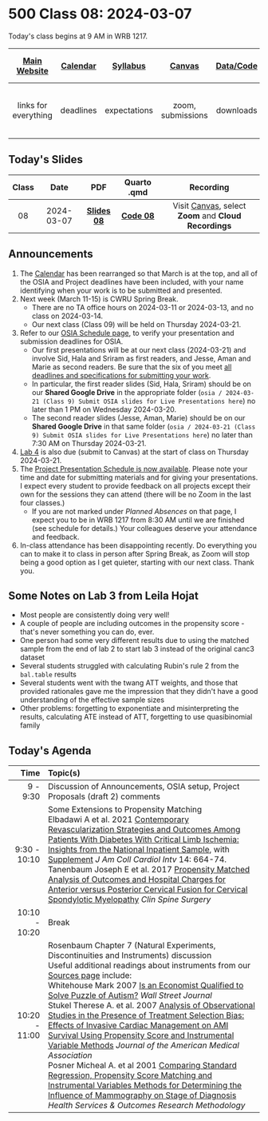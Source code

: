 # 500 Class 08: 2024-03-07

Today's class begins at 9 AM in WRB 1217.

[Main Website](https://thomaselove.github.io/500-2024/) | [Calendar](https://thomaselove.github.io/500-2024/calendar.html) | [Syllabus](https://thomaselove.github.io/500-syllabus-2024) | [Canvas](https://canvas.case.edu) | [Data/Code](https://github.com/THOMASELOVE/500-data) |  [Sources](https://github.com/THOMASELOVE/500-sources) | For help, email
:-----------: | :--------------: | :----------: | :---------: | :-------------: | :------: | :-----------: 
links for everything | deadlines | expectations | zoom, submissions | downloads | to read | `500-help` at `case` dot `edu`

## Today's Slides

Class | Date | PDF | Quarto .qmd | Recording
:---: | :--------: | :------: | :------: | :-------------:
08 | 2024-03-07 | **[Slides 08](https://github.com/THOMASELOVE/500-slides-2024/blob/main/500_slides08.pdf)** | **[Code 08](https://github.com/THOMASELOVE/500-slides-2024/blob/main/500_slides08.qmd)** | Visit [Canvas](https://canvas.case.edu/), select **Zoom** and **Cloud Recordings**

## Announcements

1. The [Calendar](https://thomaselove.github.io/500-2024/calendar.html) has been rearranged so that March is at the top, and all of the OSIA and Project deadlines have been included, with your name identifying when your work is to be submitted and presented.
2. Next week (March 11-15) is CWRU Spring Break.
    - There are no TA office hours on 2024-03-11 or 2024-03-13, and no class on 2024-03-14.
    - Our next class (Class 09) will be held on Thursday 2024-03-21.
3. Refer to our [OSIA Schedule page](https://github.com/THOMASELOVE/500-osia-2024/tree/main), to verify your presentation and submission deadlines for OSIA.
    - Our first presentations will be at our next class (2024-03-21) and involve Sid, Hala and Sriram as first readers, and Jesse, Aman and Marie as second readers. Be sure that the six of you meet [all deadlines and specifications for submitting your work](https://thomaselove.github.io/500-2024/osia.html#presentation-submission-details-for-the-in-class-talks).
    - In particular, the first reader slides (Sid, Hala, Sriram) should be on our **Shared Google Drive** in the appropriate folder (`osia / 2024-03-21 (Class 9) Submit OSIA slides for Live Presentations here`) no later than 1 PM on Wednesday 2024-03-20.
    - The second reader slides (Jesse, Aman, Marie) should be on our **Shared Google Drive** in that same folder (`osia / 2024-03-21 (Class 9) Submit OSIA slides for Live Presentations here`) no later than 7:30 AM on Thursday 2024-03-21.
4. [Lab 4](https://thomaselove.github.io/500-2024/lab4.html) is also due (submit to Canvas) at the start of class on Thursday 2024-03-21.
5. The [Project Presentation Schedule is now available](https://github.com/THOMASELOVE/500-classes-2024/blob/main/project/schedule.md). Please note your time and date for submitting materials and for giving your presentations. I expect every student to provide feedback on all projects except their own for the sessions they can attend (there will be no Zoom in the last four classes.)
    - If you are not marked under *Planned Absences* on that page, I expect you to be in WRB 1217 from 8:30 AM until we are finished (see schedule for details.) Your colleagues deserve your attendance and feedback.
6. In-class attendance has been disappointing recently. Do everything you can to make it to class in person after Spring Break, as Zoom will stop being a good option as I get quieter, starting with our next class. Thank you.

## Some Notes on Lab 3 from Leila Hojat

- Most people are consistently doing very well!
- A couple of people are including outcomes in the propensity score - that's never something you can do, ever.
- One person had some very different results due to using the matched sample from the end of lab 2 to start lab 3 instead of the original canc3 dataset 
- Several students struggled with calculating Rubin's rule 2 from the `bal.table` results
- Several students went with the twang ATT weights, and those that provided rationales gave me the impression that they didn't have a good understanding of the effective sample sizes
- Other problems: forgetting to exponentiate and misinterpreting the results, calculating ATE instead of ATT, forgetting to use quasibinomial family

## Today's Agenda

Time | Topic(s)
-----------: | :-------------------------------------------------------------------------------------------
9 - 9:30 | Discussion of Announcements, OSIA setup, Project Proposals (draft 2) comments
9:30 - 10:10 | Some Extensions to Propensity Matching <br /> Elbadawi A et al. 2021 [Contemporary Revascularization Strategies and Outcomes Among Patients With Diabetes With Critical Limb Ischemia: Insights from the National Inpatient Sample](https://github.com/THOMASELOVE/500-sources/blob/main/articles/Elbadawi%202021.pdf), with [Supplement](https://github.com/THOMASELOVE/500-sources/blob/main/articles/Elbadawi%202021_supplement.pdf) *J Am Coll Cardiol Intv* 14: 664-74. <br /> Tanenbaum Joseph E et al. 2017 [Propensity Matched Analysis of Outcomes and Hospital Charges for Anterior versus Posterior Cervical Fusion for Cervical Spondylotic Myelopathy](https://github.com/THOMASELOVE/500-sources/blob/main/articles/Tanenbaum_2017_extra.pdf) *Clin Spine Surgery*
10:10 - 10:20 | Break
10:20 - 11:00 | Rosenbaum Chapter 7 (Natural Experiments, Discontinuities and Instruments) discussion <br /> Useful additional readings about instruments from our [Sources page](https://github.com/THOMASELOVE/500-sources) include: <br />  Whitehouse Mark 2007 [Is an Economist Qualified to Solve Puzzle of Autism?](https://github.com/THOMASELOVE/500-sources/blob/main/articles/Whitehouse%202007%20WSJ%20Economics%20and%20Autism.pdf) *Wall Street Journal* <br /> Stukel Therese A. et al. 2007 [Analysis of Observational Studies in the Presence of Treatment Selection Bias: Effects of Invasive Cardiac Management on AMI Survival Using Propensity Score and Instrumental Variable Methods](https://github.com/THOMASELOVE/500-sources/blob/main/articles/Stukel%20et%20al%202007%20JAMA.pdf) *Journal of the American Medical Association* <br /> Posner Micheal A. et al 2001 [Comparing Standard Regression, Propensity Score Matching and Instrumental Variables Methods for Determining the Influence of Mammography on Stage of Diagnosis](https://github.com/THOMASELOVE/500-sources/blob/main/articles/Posner%20et%20al%202001%20Comparing%20Methods%20in%20a%20Mammography%20Study.pdf) *Health Services & Outcomes Research Methodology*

